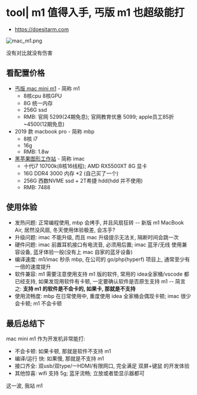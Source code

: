 # tool| m1 值得入手, 丐版 m1 也超级能打

- https://doesitarm.com

![mac_m1.png](https://upload.cc/i1/2021/01/18/Z4Rd1S.png)

没有对比就没有伤害

## 看配置价格

- [丐版 mac mini m1](https://www.apple.com.cn/shop/buy-mac/mac-mini/MGNR3CH/A?part=MGNR3CH/A#) - 简称 m1
  - 8核cpu 8核GPU
  - 8G 统一内存
  - 256G ssd
  - RMB: 官网 5299(24期免息); 官网教育优惠 5099; apple员工85折 ~4500(12期免息)
- 2019 款 macbook pro - 简称 mbp
  - 8核 i7
  - 16g
  - RMB: 1.8w
- [黑苹果图形工作站](https://item.jd.com/14317602346.html) - 简称 imac
  - 十代i7 10700k(8核16线程); AMD RX5500XT 8G 显卡
  - 16G DDR4 3000 内存 *2 (自己买了一个)
  - 256G 西数NVME ssd + 2T希捷 hdd(hdd 并不使用)
  - RMB: 7488

## 使用体验

- 发热问题: 正常编程使用, mbp 会烤手, 并且风扇狂转 -- 新版 m1 MacBook Air, 居然没风扇, 冬天使用体验极差, 会冻手?
- 升级问题: imac 不能升级, 而且 mac 升级提示无法关, 隔断时间会跳一次
- 硬件问题: imac 前置耳机接口有电流音, 必须用后置; imac 蓝牙/无线 使用兼容设备, 蓝牙体验一般(没有上 mac 自家的蓝牙设备)
- 编译速度: m1/imac 秒杀 mbp, 在公司的 go/php(hyperf) 项目上, 通常至少有一倍的速度提升
- 软件兼容: m1 需要注意使用支持 m1 版的软件, 常用的 idea全家桶/vscode 都已经支持, 如果发现用软件有卡顿, 一定要确认软件是否原生支持 m1 -- 简言之: **支持 m1 的软件是不会卡的, 如果卡, 那就是不支持**
- 使用流畅度: mbp 在日常使用中, 重度使用 idea 全家桶会偶现卡顿; imac 很少会卡顿; m1 不会卡顿

## 最后总结下

mac mini m1 作为开发机非常能打:

- 不会卡顿: 如果卡顿, 那就是软件不支持 m1
- 编译/运行 快: 如果慢, 那就是不支持 m1
- 接口齐全: 双usb/双type/一HDMI/有限网口, 完全满足 双屏+键鼠 的开发体验
- 其他惊喜: wifi 支持 5g; 蓝牙流畅; 立放或者垫显示器都可

这一波, 我站 m1